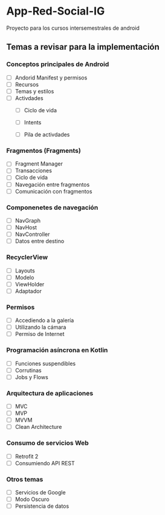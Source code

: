 # App-Red-Social-IG

Proyecto para los cursos intersemestrales de android

## Temas a revisar para la implementación 

### Conceptos principales de Android
  - [ ] Andorid Manifest y permisos
  - [ ] Recursos
  - [ ] Temas y estilos
  - [ ] Activdades
    - [ ] Ciclo de vida
    - [ ] Intents
    - [ ] Pila de activdades


### Fragmentos (Fragments)
  - [ ] Fragment Manager
  - [ ] Transacciones
  - [ ] Ciclo de vida
  - [ ] Navegación entre fragmentos
  - [ ] Comunicación con fragmentos

### Componenetes de navegación
  - [ ] NavGraph
  - [ ] NavHost
  - [ ] NavController
  - [ ] Datos entre destino

### RecyclerView
  - [ ] Layouts
  - [ ] Modelo
  - [ ] ViewHolder
  - [ ] Adaptador

### Permisos
  - [ ] Accediendo a la galería
  - [ ] Utilizando la cámara
  - [ ] Permiso de Internet

### Programación asíncrona en Kotlin
  - [ ] Funciones suspendibles
  - [ ] Corrutinas
  - [ ] Jobs y Flows

### Arquitectura de aplicaciones
  - [ ] MVC
  - [ ] MVP
  - [ ] MVVM
  - [ ] Clean Architecture

### Consumo de servicios Web
  - [ ] Retrofit 2
  - [ ] Consumiendo API REST

### Otros temas
- [ ] Servicios de Google
- [ ] Modo Oscuro
- [ ] Persistencia de datos
